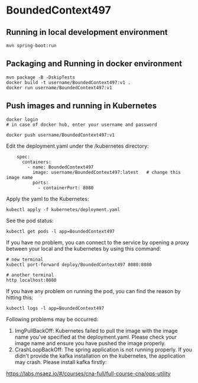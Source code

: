 # BoundedContext497

## Running in local development environment

```
mvn spring-boot:run
```

## Packaging and Running in docker environment

```
mvn package -B -DskipTests
docker build -t username/BoundedContext497:v1 .
docker run username/BoundedContext497:v1
```

## Push images and running in Kubernetes

```
docker login 
# in case of docker hub, enter your username and password

docker push username/BoundedContext497:v1
```

Edit the deployment.yaml under the /kubernetes directory:
```
    spec:
      containers:
        - name: BoundedContext497
          image: username/BoundedContext497:latest   # change this image name
          ports:
            - containerPort: 8080

```

Apply the yaml to the Kubernetes:
```
kubectl apply -f kubernetes/deployment.yaml
```

See the pod status:
```
kubectl get pods -l app=BoundedContext497
```

If you have no problem, you can connect to the service by opening a proxy between your local and the kubernetes by using this command:
```
# new terminal
kubectl port-forward deploy/BoundedContext497 8080:8080

# another terminal
http localhost:8080
```

If you have any problem on running the pod, you can find the reason by hitting this:
```
kubectl logs -l app=BoundedContext497
```

Following problems may be occurred:

1. ImgPullBackOff:  Kubernetes failed to pull the image with the image name you've specified at the deployment.yaml. Please check your image name and ensure you have pushed the image properly.
1. CrashLoopBackOff: The spring application is not running properly. If you didn't provide the kafka installation on the kubernetes, the application may crash. Please install kafka firstly:

https://labs.msaez.io/#/courses/cna-full/full-course-cna/ops-utility

